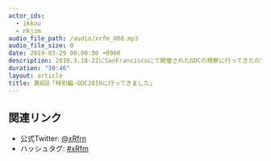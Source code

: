 ```yaml
---
actor_ids:
  - ikkou
  - nkjzm
audio_file_path: /audio/xrfm_008.mp3
audio_file_size: 0
date: 2019-03-29 00:00:00 +0900
description: 2019.3.18-22にSanFranciscoにて開催されたGDCの視察に行ってきたので、その中で気になったものについて話ました。
duration: "30:46"
layout: article
title: 第8回「特別編-GDC2019に行ってきました」
---
```


## 関連リンク

- 公式Twitter: [@xRfrn](https://twitter.com/xrfrn)
- ハッシュタグ: [#xRfm](https://twitter.com/hashtag/xRfm?src=hash)
